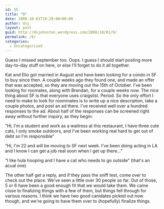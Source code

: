 ```yaml
---
id: 55
title: "9"
date: 2008-10-01T19:29:00+00:00
author: dvj
layout: post
guid: http://dvjohnston.wordpress.com/2008/10/01/9/
permalink: /9/
categories:
  - Uncategorized
---
```

Guess I missed september too. Oops. I guess I should start posting more day-to-day stuff on here, or else I'll forget to do it all together.

Kat and Elio got married in August and have been looking for a condo in SF to buy since then. A couple weeks ago they found one, and made an offer that was accepted, so they are moving out the 15th of October. I've been looking for roomates, along with Brendan, for a couple weeks now. The nice thing about SF is that everyone uses craigslist. Period. So the only effort I need to make to look for roommates is to write up a nice description, take a couple photos, and post an ad there. I've received well over a hundred responses to the ad. About half of the responses can be screened right away without further inquiry, as they begin:

&#8220;Hi, I'm a student and work as a waitress at this restaurant, I have three cute cats, I only smoke outdoors, and I've been working real hard to get out of debt so I'm responsible&#8221;

&#8220;Hi, I'm 22 and will be moving to SF next week. I've been doing acting in LA and I know I can get a job real soon when I get up there&#8230;&#8221;

&#8220;I like hula hooping and I have a cat who needs to go outside&#8221; (that's an acual one)

The other half get a reply, and if they pass the sniff test, come over to check out the place. We've seen a little over 30 people so far. Out of those, 5 or 6 have been a good enough fit that we would take them. We came close to finalizing things with a few of them, but things fell through for various reasons. I think we have two good canidates picked out now though, and we're going to have them over to (hopefully) finalize things.